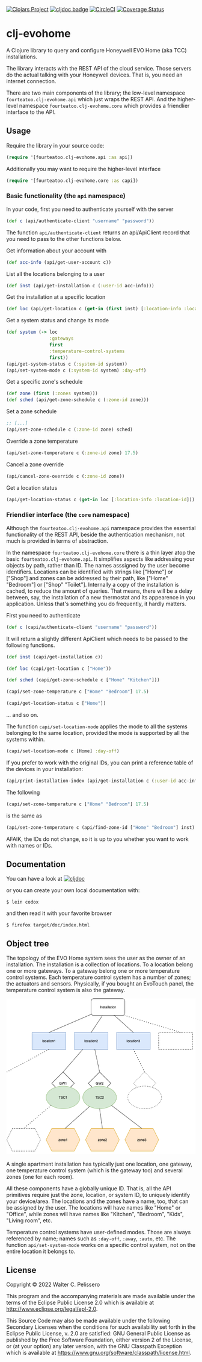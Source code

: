 [![Clojars Project](https://img.shields.io/clojars/v/io.github.fourteatoo/clj-evohome.svg?include_prereleases)](https://clojars.org/io.github.fourteatoo/clj-evohome)
[![cljdoc badge](https://cljdoc.org/badge/io.github.fourteatoo/clj-evohome)](https://cljdoc.org/d/io.github.fourteatoo/clj-evohome)
[![CircleCI](https://dl.circleci.com/status-badge/img/gh/fourteatoo/clj-evohome/tree/main.svg?style=svg)](https://dl.circleci.com/status-badge/redirect/gh/fourteatoo/clj-evohome/tree/main)
[![Coverage Status](https://coveralls.io/repos/github/fourteatoo/clj-evohome/badge.svg)](https://coveralls.io/github/fourteatoo/clj-evohome)



# clj-evohome

A Clojure library to query and configure Honeywell EVO Home (aka TCC)
installations.

The library interacts with the REST API of the cloud service.  Those
servers do the actual talking with your Honeywell devices.  That is,
you need an internet connection.


There are two main components of the library; the low-level namespace
`fourteatoo.clj-evohome.api` which just wraps the REST API.  And the
higher-level namespace `fourteatoo.clj-evohome.core` which provides
a friendlier interface to the API.


## Usage

Require the library in your source code:

```clojure
(require '[fourteatoo.clj-evohome.api :as api])
```

Additionally you may want to require the higher-level interface

```clojure
(require '[fourteatoo.clj-evohome.core :as capi])
```


### Basic functionality (the `api` namespace)

In your code, first you need to authenticate yourself with the server

```clojure
(def c (api/authenticate-client "username" "password"))
```

The function `api/authenticate-client` returns an api/ApiClient record
that you need to pass to the other functions below.

Get information about your account with

```clojure
(def acc-info (api/get-user-account c))
```

List all the locations belonging to a user

```clojure
(def inst (api/get-installation c (:user-id acc-info)))
```

Get the installation at a specific location

```clojure
(def loc (api/get-location c (get-in (first inst) [:location-info :location-id])))
```

Get a system status and change its mode

```clojure
(def system (-> loc
                :gateways
                first
                :temperature-control-systems
                first))
(api/get-system-status c (:system-id system))
(api/set-system-mode c (:system-id system) :day-off)
```

Get a specific zone's schedule

```clojure
(def zone (first (:zones system)))
(def sched (api/get-zone-schedule c (:zone-id zone)))
```

Set a zone schedule

```clojure
;; [...]
(api/set-zone-schedule c (:zone-id zone) sched)
```

Override a zone temperature

```clojure
(api/set-zone-temperature c (:zone-id zone) 17.5)
```

Cancel a zone override

```clojure
(api/cancel-zone-override c (:zone-id zone))
```

Get a location status

```clojure
(api/get-location-status c (get-in loc [:location-info :location-id]))
```

### Friendlier interface (the `core` namespace)

Although the `fourteatoo.clj-evohome.api` namespace provides the
essential functionality of the REST API, beside the authentication
mechanism, not much is provided in terms of abstraction.

In the namespace `fourteatoo.clj-evohome.core` there is a thin layer
atop the basic `fourteatoo.clj-evohome.api`.  It simplifies aspects
like addressing your objects by path, rather than ID.  The names
asssigned by the user become identifiers.  Locations can be identified
with strings like ["Home"] or ["Shop"] and zones can be addressed by their
path, like ["Home" "Bedroom"] or ["Shop" "Toilet"].  Internally a copy
of the installation is cached, to reduce the amount of queries.  That
means, there will be a delay between, say, the installation of a new
thermostat and its appearence in you application.  Unless that's
something you do frequently, it hardly matters.

First you need to authenticate

```clojure
(def c (capi/authenticate-client "username" "password"))
```

It will return a slightly different ApiClient which needs to be passed
to the following functions.

```clojure
(def inst (capi/get-installation c))
```

```clojure
(def loc (capi/get-location c ["Home"))
```

```clojure
(def sched (capi/get-zone-schedule c ["Home" "Kitchen"]))
```

```clojure
(capi/set-zone-temperature c ["Home" "Bedroom"] 17.5)
```

```clojure
(capi/get-location-status c ["Home"])
```

... and so on.

The function `capi/set-location-mode` applies the mode to all the
systems belonging to the same location, provided the mode is supported
by all the systems within.

```clojure
(capi/set-location-mode c [Home] :day-off)
```

If you prefer to work with the original IDs, you can print a reference
table of the devices in your installation:

```clojure
(api/print-installation-index (api/get-installation c (:user-id acc-info)))
```

The following

```clojure
(capi/set-zone-temperature c ["Home" "Bedroom"] 17.5)
```

is the same as

```clojure
(api/set-zone-temperature c (api/find-zone-id ["Home" "Bedroom"] inst) 17.5)
```

AFAIK, the IDs do not change, so it is up to you whether you want to
work with names or IDs.


## Documentation

You can have a look at [![cljdoc](https://cljdoc.org/badge/io.github.fourteatoo/clj-evohome)](https://cljdoc.org/d/io.github.fourteatoo/clj-evohome)

or you can create your own local documentation with:

```shell
$ lein codox
```

and then read it with your favorite browser

```shell
$ firefox target/doc/index.html
```

## Object tree

The topology of the EVO Home system sees the user as the owner of an
installation.  The installation is a collection of locations.  To a
location belong one or more gateways.  To a gateway belong one or more
temperature control systems.  Each temperature control system has a
number of zones; the actuators and sensors.  Physically, if you bought
an EvoTouch panel, the temperature control system is also the gateway.

![object tree](doc/object_tree.png)

A single apartment installation has typically just one location, one
gateway, one temperature control system (which is the gateway too) and
several zones (one for each room).

All these components have a globally unique ID.  That is, all the API
primitives require just the zone, location, or system ID, to uniquely
identify your device/area.  The locations and the zones have a name,
too, that can be assigned by the user.  The locations will have names
like "Home" or "Office", while zones will have names like "Kitchen",
"Bedroom", "Kids", "Living room", etc.

Temperature control systems have user-defined modes.  Those are always
referenced by name; names such as `:day-off`, `:away`, `:auto`, etc.
The function `api/set-system-mode` works on a specific control system,
not on the entire location it belongs to.



## License

Copyright © 2022 Walter C. Pelissero

This program and the accompanying materials are made available under the
terms of the Eclipse Public License 2.0 which is available at
http://www.eclipse.org/legal/epl-2.0.

This Source Code may also be made available under the following Secondary
Licenses when the conditions for such availability set forth in the Eclipse
Public License, v. 2.0 are satisfied: GNU General Public License as published by
the Free Software Foundation, either version 2 of the License, or (at your
option) any later version, with the GNU Classpath Exception which is available
at https://www.gnu.org/software/classpath/license.html.
